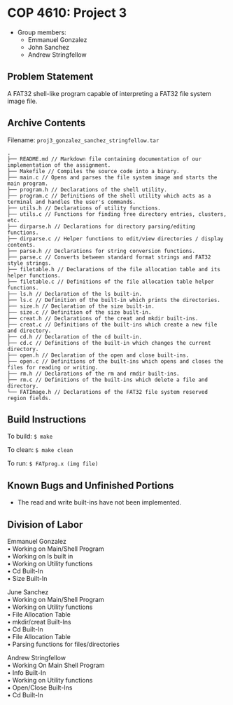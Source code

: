 # COP 4610: Project 3

- Group members:
  - Emmanuel Gonzalez
  - John Sanchez
  - Andrew Stringfellow
  
## Problem Statement
A FAT32 shell-like program capable of interpreting a FAT32 file system image file.

## Archive Contents

Filename: `proj3_gonzalez_sanchez_stringfellow.tar`

```
.
├── README.md // Markdown file containing documentation of our implementation of the assignment.
├── Makefile // Compiles the source code into a binary.
├── main.c // Opens and parses the file system image and starts the main program.
├── program.h // Declarations of the shell utility.
├── program.c // Definitions of the shell utility which acts as a terminal and handles the user's commands.
├── utils.h // Declarations of utility functions.
├── utils.c // Functions for finding free directory entries, clusters, etc.
├── dirparse.h // Declarations for directory parsing/editing functions.
├── dirparse.c // Helper functions to edit/view directories / display contents.
├── parse.h // Declarations for string conversion functions.
├── parse.c // Converts between standard format strings and FAT32 style strings.
├── filetable.h // Declarations of the file allocation table and its helper functions.
├── filetable.c // Definitions of the file allocation table helper functions.
├── ls.h // Declaration of the ls built-in.
├── ls.c // Definition of the built-in which prints the directories.
├── size.h // Declaration of the size built-in.
├── size.c // Definition of the size built-in.
├── creat.h // Declarations of the creat and mkdir built-ins.
├── creat.c // Definitions of the built-ins which create a new file and directory.
├── cd.h // Declaration of the cd built-in.
├── cd.c // Definitions of the built-in which changes the current directory.
├── open.h // Declaration of the open and close built-ins.
├── open.c // Definitions of the built-ins which opens and closes the files for reading or writing.
├── rm.h // Declarations of the rm and rmdir built-ins.
├── rm.c // Definitions of the built-ins which delete a file and directory.
└── FATImage.h // Declarations of the FAT32 file system reserved region fields.
```

## Build Instructions
To build: `$ make`

To clean: `$ make clean`

To run: `$ FATprog.x (img file)`

## Known Bugs and Unfinished Portions
- The read and write built-ins have not been implemented.

## Division of Labor
Emmanuel Gonzalez    
• Working on Main/Shell Program    
• Working on ls built in    
• Working on Utility functions    
• Cd Built-In    
• Size Built-In    
    
June Sanchez    
• Working on Main/Shell Program    
• Working on Utility functions    
• File Allocation Table    
• mkdir/creat Built-Ins    
• Cd Built-In    
• File Allocation Table    
• Parsing functions for files/directories    
    
Andrew Stringfellow    
• Working On Main Shell Program    
• Info Built-In    
• Working on Utility functions    
• Open/Close Built-Ins    
• Cd Built-In    
